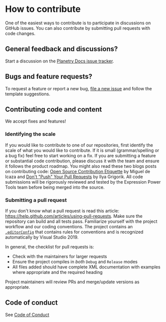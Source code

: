 # How to contribute

One of the easiest ways to contribute is to participate in discussions on GitHub issues. You can also contribute by submitting pull requests with code changes.

## General feedback and discussions?

Start a discussion on the [Planetry Docs issue tracker](https://github.com/JeremyLikness/PlanetaryDocs/issues).

## Bugs and feature requests?

To request a feature or report a new bug, [file a new issue](https://github.com/JeremyLikness/PlanetaryDocs/issues/new/choose) and follow the template suggestions.

## Contributing code and content

We accept fixes and features! 

### Identifying the scale

If you would like to contribute to one of our repositories, first identify the scale of what you would like to contribute. If it is small (grammar/spelling or a bug fix) feel 
free to start working on a fix. If you are submitting a feature or substantial code contribution, please discuss it with the team and ensure it follows the product roadmap. 
You might also read these two blogs posts on contributing code: [Open Source Contribution Etiquette](http://tirania.org/blog/archive/2010/Dec-31.html) by Miguel de Icaza 
and [Don't "Push" Your Pull Requests](https://www.igvita.com/2011/12/19/dont-push-your-pull-requests/) by Ilya Grigorik. All code submissions will be rigorously reviewed 
and tested by the Expression Power Tools team before being merged into the source.

### Submitting a pull request

If you don't know what a pull request is read this article: https://help.github.com/articles/using-pull-requests. Make sure the repository can build and all tests pass. 
Familiarize yourself with the project workflow and our coding conventions. The project contains an [`.editorConfig`](https://github.com/JeremyLikness/ExpressionPowerTools/blob/master/.editorconfig)
that contains rules for conventions and is recognized automatically by Visual Studio 2019. 

In general, the checklist for pull requests is:

- Check with the maintainers for larger requests
- Ensure the project compiles in _both_ `Debug` and `Release` modes
- All files added should have complete XML documentation with examples where appropriate and the required heading

Project maintainers will review PRs and merge/update versions as appropriate.

## Code of conduct

See [Code of Conduct](https://github.com/JeremyLikness/PlanetaryDocs/blob/master/CODE_OF_CONDUCT.md)
